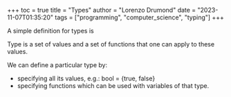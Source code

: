 +++
toc = true
title = "Types"
author = "Lorenzo Drumond"
date = "2023-11-07T01:35:20"
tags = ["programming",  "computer_science",  "typing"]
+++



A simple definition for types is

Type is a set of values and a set of functions that one can apply to these values.

We can define a particular type by:
- specifying all its values, e.g.: bool = {true, false}
- specifying functions which can be used with variables of that type.
